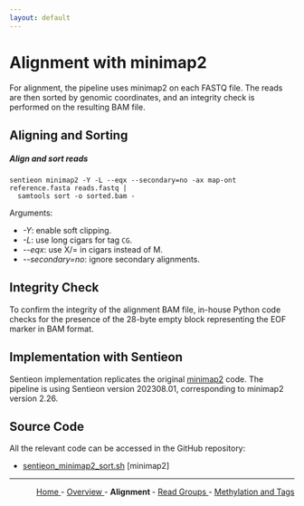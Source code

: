 ```yaml
---
layout: default
---
```

# Alignment with minimap2

For alignment, the pipeline uses minimap2 on each FASTQ file. The reads are then sorted by genomic coordinates, and an integrity check is performed on the resulting BAM file.

## Aligning and Sorting

##### Align and sort reads

```text
sentieon minimap2 -Y -L --eqx --secondary=no -ax map-ont reference.fasta reads.fastq |
  samtools sort -o sorted.bam -
```

Arguments:

- *-Y*: enable soft clipping.
- *-L*: use long cigars for tag `CG`.
- *-\-eqx*: use X/= in cigars instead of M.
- *-\-secondary=no*: ignore secondary alignments.

## Integrity Check

To confirm the integrity of the alignment BAM file, in-house Python code checks for the presence of the 28-byte empty block representing the EOF marker in BAM format.

## Implementation with Sentieon

Sentieon implementation replicates the original [minimap2](https://github.com/lh3/minimap2) code. The pipeline is using Sentieon version 202308.01, corresponding to minimap2 version 2.26.

## Source Code

All the relevant code can be accessed in the GitHub repository:

  - [sentieon_minimap2_sort.sh](https://github.com/smaht-dac/sentieon-pipelines/blob/main/dockerfiles/sentieon/sentieon_minimap2_sort.sh) [minimap2]

---

<!-- This section relies on the html links generated by GitHub Pages 
and will not render correctly in Markdown -->
<div style="text-align: right">
    <a href="/"> Home </a> -
    <a href="0_Overview.html"> Overview </a> -
    <a> <b> Alignment </b> </a> -
    <a href="2_Read_Groups.html"> Read Groups </a> -
    <a href="3_Methylation_and_Tags.html"> Methylation and Tags </a>
</div>